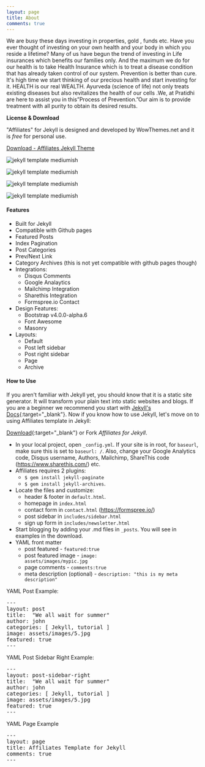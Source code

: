 ```yaml
---
layout: page
title: About
comments: true
---
```


We are busy these days investing in properties, gold , funds etc. Have you ever thought of investing on your own health and your body in which you reside a lifetime? Many of us have begun the trend of investing in Life insurances which benefits our families only. And the maximum we do for our health is to take Health Insurance which is to treat a disease condition that has already taken control of our system. Prevention is better than cure. It's high time we start thinking of our precious health and start investing for it. HEALTH is our real WEALTH. Ayurveda (science of life) not only treats existing diseases but also revitalizes the health of our cells .We, at Pratidhi are here to assist you in this”Process of Prevention.”Our aim is to provide treatment with all purity to obtain its desired results.

**License & Download**

"Affiliates" for Jekyll is designed and developed by WowThemes.net and it is *free* for personal use.

<a href="https://gum.co/affiliates-jekyll-template" target="_blank">Download - Affiliates Jekyll Theme</a>

![jekyll template mediumish]({{site.baseurl}}/assets/images/theme1.jpg)

![jekyll template mediumish]({{site.baseurl}}/assets/images/theme2.jpg)

![jekyll template mediumish]({{site.baseurl}}/assets/images/theme3.jpg)

![jekyll template mediumish]({{site.baseurl}}/assets/images/theme4.jpg)

#### Features

- Built for Jekyll
- Compatible with Github pages
- Featured Posts
- Index Pagination
- Post Categories
- Prev/Next Link
- Category Archives (this is not yet compatible with github pages though)
- Integrations:
    - Disqus Comments
    - Google Analaytics
    - Mailchimp Integration
    - Sharethis Integration
    - Formspree.io Contact
- Design Features:
    - Bootstrap v4.0.0-alpha.6
    - Font Awesome
    - Masonry
- Layouts:
    - Default
    - Post left sidebar
    - Post right sidebar
    - Page
    - Archive
    
#### How to Use

If you aren't familiar with Jekyll yet, you should know that it is a static site generator. It will transform your plain text into static websites and blogs. If you are a beginner we recommend you start with [Jekyll's Docs](https://jekyllrb.com/docs/installation/){:target="_blank"}. Now if you know how to use Jekyll, let's move on to using Affiliates template in Jekyll:

[Download](https://gum.co/affiliates-jekyll-template){:target="_blank"} or Fork *Affiliates for Jekyll*. 
- In your local project, open <code>_config.yml</code>. If your site is in root, for <code>baseurl</code>, make sure this is set to <code>baseurl: /</code>. Also, change your Google Analytics code, Disqus username, Authors, Mailchimp, ShareThis code (https://www.sharethis.com/) etc.
- Affiliates requires 2 plugins: 
    - <code>$ gem install jekyll-paginate</code>
    - <code>$ gem install jekyll-archives</code>.
- Locate the files and customize:
    - header & footer in <code>default.html</code>. 
    - homepage in <code>index.html</code>
    - contact form in <code>contact.html</code> (https://formspree.io/)
    - post sidebar in <code>includes/sidebar.html</code>
    - sign up form in <code>includes/newsletter.html</code>
- Start blogging by adding your .md files in <code>_posts</code>. You will see in examples in the download.
- YAML front matter
    - post featured - <code>featured:true</code>
    - post featured image - <code>image: assets/images/mypic.jpg</code>
    - page comments - <code>comments:true</code>
    - meta description (optional) - <code>description: "this is my meta description"</code>
    
YAML Post Example:
<pre class="highlight">
---
layout: post
title:  "We all wait for summer"
author: john
categories: [ Jekyll, tutorial ]
image: assets/images/5.jpg
featured: true
---
</pre>

YAML Post Sidebar Right Example:
<pre class="highlight">
---
layout: post-sidebar-right
title:  "We all wait for summer"
author: john
categories: [ Jekyll, tutorial ]
image: assets/images/5.jpg
featured: true
---
</pre>

YAML Page Example
<pre class="highlight">
---
layout: page
title: Affiliates Template for Jekyll
comments: true
---
</pre>